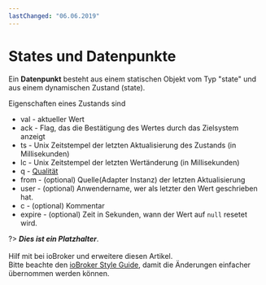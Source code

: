 ```yaml
---
lastChanged: "06.06.2019"
---
```


# States und Datenpunkte

Ein **Datenpunkt** besteht aus einem statischen Objekt vom Typ "state" und aus einem dynamischen Zustand (state).

Eigenschaften eines Zustands sind
 * val - aktueller Wert
 * ack - Flag, das die Bestätigung des Wertes durch das Zielsystem anzeigt
 * ts  - Unix Zeitstempel der letzten Aktualisierung des Zustands (in Millisekunden)
 * lc  - Unix Zeitstempel der letzten Wertänderung  (in Millisekunden)
 * q - [Qualität](../dev/objectsschema.md#states)
 * from - (optional) Quelle(Adapter Instanz) der letzten Aktualisierung
 * user - (optional) Anwendername, wer als letzter den Wert geschrieben hat.
 * c - (optional) Kommentar
 * expire - (optional) Zeit in Sekunden, wann der Wert auf `null` resetet wird.
  

?> ***Dies ist ein Platzhalter***.
   <br><br>
   Hilf mit bei ioBroker und erweitere diesen Artikel.  
   Bitte beachte den [ioBroker Style Guide](https://www.iobroker.net/#de/documentation/community/styleguidedoc.md), 
   damit die Änderungen einfacher übernommen werden können.
